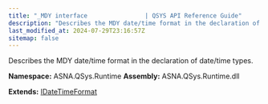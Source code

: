 ```yaml
---
title: "_MDY interface                | QSYS API Reference Guide"
description: "Describes the MDY date/time format in the declaration of date/time types. "
last_modified_at: 2024-07-29T23:16:57Z
sitemap: false
---
```


Describes the MDY date/time format in the declaration of date/time types.

**Namespace:** ASNA.QSys.Runtime
**Assembly:** ASNA.QSys.Runtime.dll

**Extends:** [IDateTimeFormat](/reference/runtime/qsys-runtime/i-date-time-format.html)
<br>
<br>

